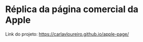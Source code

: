 # Réplica da página comercial da Apple

Link do projeto: https://carlavloureiro.github.io/apple-page/
